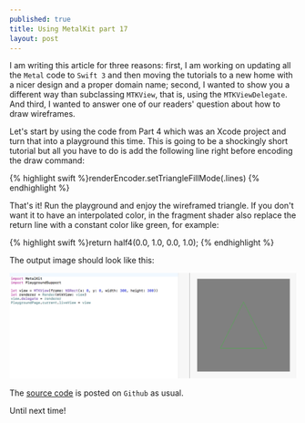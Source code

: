 ```yaml
---
published: true
title: Using MetalKit part 17
layout: post
---
```

I am writing this article for three reasons: first, I am working on updating all the `Metal` code to `Swift 3` and then moving the tutorials to a new home with a nicer design and a proper domain name; second, I wanted to show you a different way than subclassing `MTKView`, that is, using the `MTKViewDelegate`. And third, I wanted to answer one of our readers' question about how to draw wireframes.

Let's start by using the code from Part 4 which was an Xcode project and turn that into a playground this time. This is going to be a shockingly short tutorial but all you have to do is add the following line right before encoding the draw command:

{% highlight swift %}renderEncoder.setTriangleFillMode(.lines)
{% endhighlight %}

That's it! Run the playground and enjoy the wireframed triangle. If you don't want it to have an interpolated color, in the fragment shader also replace the return line with a constant color like green, for example:

{% highlight swift %}return half4(0.0, 1.0, 0.0, 1.0);
{% endhighlight %}

The output image should look like this:

![alt text](https://github.com/MetalKit/images/raw/master/chapter17.png "Wireframe")

The [source code](https://github.com/MetalKit/metal) is posted on `Github` as usual.

Until next time!